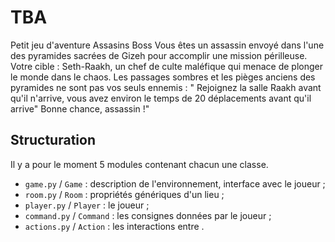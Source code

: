 # TBA
Petit jeu d'aventure Assasins Boss
Vous êtes un assassin envoyé dans l'une des pyramides sacrées de Gizeh pour accomplir une mission périlleuse. 
Votre cible : Seth-Raakh, un chef de culte maléfique qui menace de plonger le monde dans le chaos.
Les passages sombres et les pièges anciens des pyramides ne sont pas vos seuls ennemis : "
Rejoignez la salle Raakh avant qu'il n'arrive, vous avez environ le temps de 20 déplacements avant qu'il arrive"
Bonne chance, assassin !"

## Structuration

Il y a pour le moment 5 modules contenant chacun une classe.

- `game.py` / `Game` : description de l'environnement, interface avec le joueur ;
- `room.py` / `Room` : propriétés génériques d'un lieu  ;
- `player.py` / `Player` : le joueur ;
- `command.py` / `Command` : les consignes données par le joueur ;
- `actions.py` / `Action` : les interactions entre .
